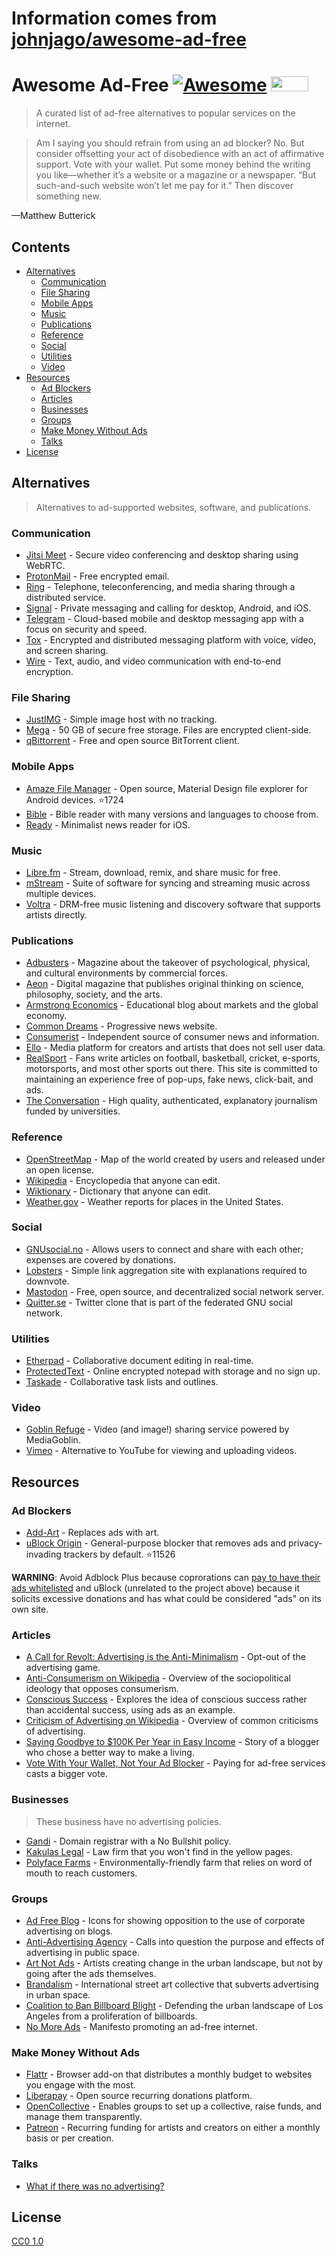 # Information comes from [johnjago/awesome-ad-free](https://github.com/johnjago/awesome-ad-free)
# Awesome Ad-Free [![Awesome](https://cdn.rawgit.com/sindresorhus/awesome/d7305f38d29fed78fa85652e3a63e154dd8e8829/media/badge.svg)](https://github.com/sindresorhus/awesome) <a href="https://www.nomoreads.org"><img src="https://s1.postimg.org/dg1oazt7z/nomoreads-logo-sm.png" width="60" height="24"></a>

> A curated list of ad-free alternatives to popular services on the internet.

> Am I saying you should refrain from using an ad blocker? No. But consider offsetting your act of disobedience with an act of affirmative support. Vote with your wallet. Put some money behind the writing you like—whether it’s a website or a magazine or a newspaper. “But such-and-such website won’t let me pay for it.” Then discover something new.

—Matthew Butterick

## Contents

- [Alternatives](#alternatives)
  - [Communication](#communication)
  - [File Sharing](#file-sharing)
  - [Mobile Apps](#mobile-apps)
  - [Music](#music)
  - [Publications](#publications)
  - [Reference](#reference)
  - [Social](#social)
  - [Utilities](#utilities)
  - [Video](#video)
- [Resources](#resources)
  - [Ad Blockers](#ad-blockers)
  - [Articles](#articles)
  - [Businesses](#businesses)
  - [Groups](#groups)
  - [Make Money Without Ads](#make-money-without-ads)
  - [Talks](#talks)
 - [License](#license)

## Alternatives

> Alternatives to ad-supported websites, software, and publications.

### Communication

- [Jitsi Meet](https://jitsi.org/jitsi-meet/) - Secure video conferencing and desktop sharing using WebRTC.
- [ProtonMail](https://protonmail.com/) - Free encrypted email.
- [Ring](https://ring.cx/) - Telephone, teleconferencing, and media sharing through a distributed service.
- [Signal](https://www.whispersystems.org/) - Private messaging and calling for desktop, Android, and iOS.
- [Telegram](https://telegram.org/) - Cloud-based mobile and desktop messaging app with a focus on security and speed.
- [Tox](https://tox.chat/) - Encrypted and distributed messaging platform with voice, video, and screen sharing.
- [Wire](https://wire.com/en/privacy/) - Text, audio, and video communication with end-to-end encryption.

### File Sharing

- [JustIMG](https://justimg.chaoswebs.net/) - Simple image host with no tracking.
- [Mega](https://mega.nz/) - 50 GB of secure free storage. Files are encrypted client-side.
- [qBittorrent](https://www.qbittorrent.org/) - Free and open source BitTorrent client.

### Mobile Apps

- [Amaze File Manager](https://github.com/arpitkh96/AmazeFileManager) - Open source, Material Design file explorer for Android devices. :star:1724
- [Bible](https://www.bible.com/) - Bible reader with many versions and languages to choose from.
- [Ready](https://readytheapp.com/) - Minimalist news reader for iOS.

### Music

- [Libre.fm](https://libre.fm/) - Stream, download, remix, and share music for free.
- [mStream](http://mstream.io/) - Suite of software for syncing and streaming music across multiple devices.
- [Voltra](https://voltra.co/) - DRM-free music listening and discovery software that supports artists directly.

### Publications

- [Adbusters](https://www.adbusters.org/) - Magazine about the takeover of psychological, physical, and cultural environments by commercial forces.
- [Aeon](https://aeon.co/) - Digital magazine that publishes original thinking on science, philosophy, society, and the arts.
- [Armstrong Economics](https://www.armstrongeconomics.com/uncategorized/no-advertising/) - Educational blog about markets and the global economy.
- [Common Dreams](https://www.commondreams.org/) -  Progressive news website.
- [Consumerist](https://consumerist.com/) - Independent source of consumer news and information.
- [Ello](https://ello.co/) - Media platform for creators and artists that does not sell user data.
- [RealSport](https://realsport101.com/) - Fans write articles on football, basketball, cricket, e-sports, motorsports, and most other sports out there. This site is committed to maintaining an experience free of pop-ups, fake news, click-bait, and ads.
- [The Conversation](https://theconversation.com/) - High quality, authenticated, explanatory journalism funded by universities.

### Reference

- [OpenStreetMap](https://www.openstreetmap.org) - Map of the world created by users and released under an open license.
- [Wikipedia](https://en.wikipedia.org/wiki/Main_Page) - Encyclopedia that anyone can edit.
- [Wiktionary](https://www.wiktionary.org/) - Dictionary that anyone can edit.
- [Weather.gov](http://www.weather.gov/) - Weather reports for places in the United States.

### Social

- [GNUsocial.no](https://gnusocial.no) - Allows users to connect and share with each other; expenses are covered by donations.
- [Lobsters](https://lobste.rs/) - Simple link aggregation site with explanations required to downvote.
- [Mastodon](https://mastodon.social) - Free, open source, and decentralized social network server.
- [Quitter.se](https://quitter.se) - Twitter clone that is part of the federated GNU social network.

### Utilities

- [Etherpad](https://etherpad.wikimedia.org/) - Collaborative document editing in real-time.
- [ProtectedText](https://www.protectedtext.com/) - Online encrypted notepad with storage and no sign up.
- [Taskade](https://www.taskade.com/) - Collaborative task lists and outlines.

### Video

- [Goblin Refuge](https://goblinrefuge.com/mediagoblin/) - Video (and image!) sharing service powered by MediaGoblin.
- [Vimeo](https://vimeo.com/) - Alternative to YouTube for viewing and uploading videos.

## Resources

### Ad Blockers

- [Add-Art](https://add-art.org/) - Replaces ads with art.
- [uBlock Origin](https://github.com/gorhill/uBlock) - General-purpose blocker that removes ads and privacy-invading trackers by default. :star:11526

**WARNING**: Avoid Adblock Plus because coprorations can [pay to have their ads whitelisted](https://en.wikipedia.org/wiki/Adblock_Plus#Controversy_over_ad_filtering_and_ad_whitelisting) and uBlock (unrelated to the project above) because it solicits excessive donations and has what could be considered "ads" on its own site.

### Articles

- [A Call for Revolt: Advertising is the Anti-Minimalism](https://zenhabits.net/opt-out/) - Opt-out of the advertising game.
- [Anti-Consumerism on Wikipedia](https://en.wikipedia.org/wiki/Anti-consumerism) - Overview of the sociopolitical ideology that opposes consumerism.
- [Conscious Success](https://www.stevepavlina.com/blog/2011/12/conscious-success/) - Explores the idea of conscious success rather than accidental success, using ads as an example.
- [Criticism of Advertising on Wikipedia](https://en.wikipedia.org/wiki/Criticism_of_advertising) - Overview of common criticisms of advertising.
- [Saying Goodbye to $100K Per Year in Easy Income](https://www.stevepavlina.com/blog/2008/10/dropping-adsense-saying-goodbye-to-100k-per-year-in-easy-income/) - Story of a blogger who chose a better way to make a living.
- [Vote With Your Wallet, Not Your Ad Blocker](http://practicaltypography.com/vote-with-your-wallet.html) - Paying for ad-free services casts a bigger vote.

### Businesses

> These business have no advertising policies.

- [Gandi](https://www.gandi.net/) - Domain registrar with a No Bullshit policy.
- [Kakulas Legal](https://www.kakulas.com.au/who-we-are/no-advertising/) - Law firm that you won't find in the yellow pages.
- [Polyface Farms](http://www.polyfacefarms.com/no-advertising/) - Environmentally-friendly farm that relies on word of mouth to reach customers.

### Groups

- [Ad Free Blog](http://adfreeblog.org) - Icons for showing opposition to the use of corporate advertising on blogs.
- [Anti-Advertising Agency](https://antiadvertisingagency.com/our-mission/) - Calls into question the purpose and effects of advertising in public space.
- [Art Not Ads](http://artnotads.org) - Artists creating change in the urban landscape, but not by going after the ads themselves.
- [Brandalism](http://brandalism.ch) - International street art collective that subverts advertising in urban space.
- [Coalition to Ban Billboard Blight](http://banbillboardblight.org) - Defending the urban landscape of Los Angeles from a proliferation of billboards.
- [No More Ads](https://www.nomoreads.org) - Manifesto promoting an ad-free internet.

### Make Money Without Ads

- [Flattr](https://flattr.com/) - Browser add-on that distributes a monthly budget to websites you engage with the most.
- [Liberapay](https://liberapay.com/) - Open source recurring donations platform.
- [OpenCollective](https://opencollective.com/) - Enables groups to set up a collective, raise funds, and manage them transparently.
- [Patreon](https://www.patreon.com/) - Recurring funding for artists and creators on either a monthly basis or per creation.

### Talks

- [What if there was no advertising?](https://www.youtube.com/watch?v=01PUSrLCvcM)

## License

[CC0 1.0](https://creativecommons.org/publicdomain/zero/1.0/)


